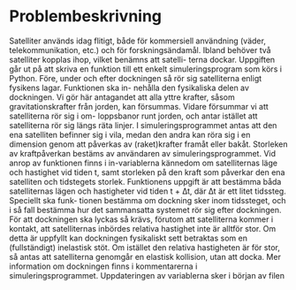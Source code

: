 # Problembeskrivning
Satelliter används idag flitigt, både för kommersiell användning (väder, telekommunikation, etc.)
och för forskningsändamål. Ibland behöver två satelliter kopplas ihop, vilket benämns att satelli-
terna dockar. Uppgiften går ut på att skriva en funktion till ett enkelt simuleringsprogram som körs i Python.
Före, under och efter dockningen så rör sig satelliterna enligt fysikens lagar. Funktionen ska in-
nehålla den fysikaliska delen av dockningen. Vi gör här antagandet att alla yttre krafter, såsom
gravitationskrafter från jorden, kan försummas. Vidare försummar vi att satelliterna rör sig i om-
loppsbanor runt jorden, och antar istället att satelliterna rör sig längs räta linjer.
I simuleringsprogrammet antas att den ena satelliten befinner sig i vila, medan den andra kan
röra sig i en dimension genom att påverkas av (raket)krafter framåt eller bakåt. Storleken av
kraftpåverkan bestäms av användaren av simuleringsprogrammet. Vid anrop av funktionen finns i
in-variablerna kännedom om satelliternas läge och hastighet vid tiden t, samt storleken på den kraft
som påverkar den ena satelliten och tidstegets storlek. Funktionens uppgift är att bestämma båda
satelliternas lägen och hastigheter vid tiden t + ∆t, där ∆t är ett litet tidssteg. Speciellt ska funk-
tionen bestämma om dockning sker inom tidssteget, och i så fall bestämma hur det sammansatta
systemet rör sig efter dockningen.
För att dockningen ska lyckas så krävs, förutom att satelliterna kommer i kontakt, att satelliternas
inbördes relativa hastighet inte är alltför stor. Om detta är uppfyllt kan dockningen fysikaliskt sett
betraktas som en (fullständigt) inelastisk stöt. Om istället den relativa hastigheten är för stor, så
antas att satelliterna genomgår en elastisk kollision, utan att docka.
Mer information om dockningen finns i kommentarerna i simuleringsprogrammet. Uppdateringen
av variablerna sker i början av filen
